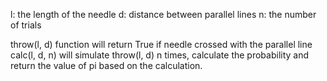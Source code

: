 l: the length of the needle
d: distance between parallel lines
n: the number of trials

throw(l, d) function will return True if needle crossed with the parallel line 
calc(l, d, n) will simulate throw(l, d) n times, calculate the probability and return the value of pi based on the calculation.
